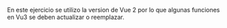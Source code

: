 
En este ejercicio se utilizo la version de Vue 2 por lo que algunas funciones en Vu3 se deben actualizar o reemplazar.
